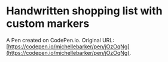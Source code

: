 # Handwritten shopping list with custom markers

A Pen created on CodePen.io. Original URL: [https://codepen.io/michellebarker/pen/jOzOqNg](https://codepen.io/michellebarker/pen/jOzOqNg).

